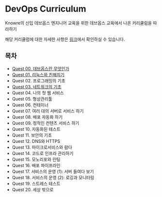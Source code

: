 # **DevOps Curriculum**


Knowre의 신입 데브옵스 엔지니어 교육을 위한 데브옵스 교육에서 나온 커리큘럼을 따라하기

해당 커리큘럼에 대한 자세한 사항은 [링크](https://github.com/Knowre-Dev/DevOpsCurriculum)에서 확인하실 수 있습니다.

## 목차


- [Quest 00. 데브옵스란 무엇인가](https://github.com/eeehs/DevOpsCurriculum/tree/main/Quest%2000.%20%EB%8D%B0%EB%B8%8C%EC%98%B5%EC%8A%A4%EB%9E%80%20%EB%AC%B4%EC%97%87%EC%9D%B8%EA%B0%80)
- [Quest 01. 리눅스와 친해지기](https://github.com/eeehs/DevOpsCurriculum/tree/main/Quest%2001.%20%EB%A6%AC%EB%88%85%EC%8A%A4%EC%99%80%20%EC%B9%9C%ED%95%B4%EC%A7%80%EA%B8%B0)
- Quest 02. 프로그래밍의 기초
- [Quest 03. 네트워크의 기초](https://github.com/eeehs/DevOpsCurriculum/tree/main/Quest%2003.%20%EB%84%A4%ED%8A%B8%EC%9B%8C%ED%81%AC%20%EA%B8%B0%EC%B4%88)
- Quest 04. 나의 첫 웹 서비스
- Quest 05. 형상관리툴
- Quest 06. 컨테이너
- Quest 07. 여러 대의 서버로 서비스 하기
- Quest 08. 배포 자동화 하기
- Quest 09. 정적인 컨텐츠 서비스 하기
- Quest 10. 자동화된 테스트
- Quest 11. 보안의 기초
- Quest 12. DNS와 HTTPS
- Quest 13. 마이크로서비스와 람다
- Quest 14. 코드로 인프라 관리하기
- Quest 15. 모노리포와 린팅
- Quest 16. 배포 파이프라인
- Quest 17. 서비스의 운영 (1): 서버 들여다 보기
- Quest 18. 서비스의 운영 (2): 로깅과 모니터링
- Quest 19. 스트레스 테스트
- Quest 20. 세상 밖으로
